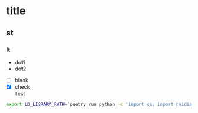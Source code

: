 # title
## st
### lt

- dot1
- dot2
- [ ] blank  
- [x] check  
`test`

```bash
export LD_LIBRARY_PATH=`poetry run python -c 'import os; import nvidia.cublas.lib; import nvidia.cudnn.lib; print(os.path.dirname(nvidia.cublas.lib.__file__) + ":" + os.path.dirname(nvidia.cudnn.lib.__file__))'`
```